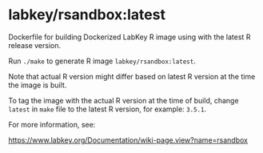 labkey/rsandbox:latest
======

Dockerfile for building Dockerized LabKey R image using with the latest R release version. 

Run `./make` to generate R image `labkey/rsandbox:latest`. 

Note that actual R version might differ based on latest R version at the time the image is built. 

To tag the image with the actual R version at the time of build, change `latest` in `make` file to the latest R version, for example: `3.5.1`.

For more information, see:

https://www.labkey.org/Documentation/wiki-page.view?name=rsandbox
